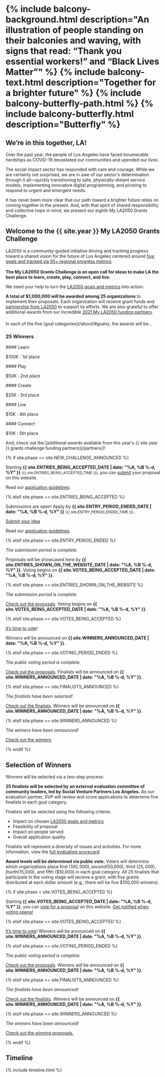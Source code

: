 <h1 class="home-intro">
  {% include balcony-background.html
    description="An illustration of people standing on their balconies and waving, with signs that read: “Thank you essential workers!” and “Black Lives Matter”"
  %}
  {% include balcony-text.html
    description="Together for a brighter future"
  %}
  {% include balcony-butterfly-path.html %}
  {% include balcony-butterfly.html
    description="Butterfly"
  %}
  <div class="home-intro__action"></div>
  <script>
  (function() {
    const button = document.querySelector(".promotion .action");
    const container = document.querySelector(".home-intro__action");
    if (button && container) {
      container.appendChild(button.cloneNode(true));
    }
  })();
  </script>
</h1>


<h2>
 We’re in this <span style="white-space: nowrap">together, LA!</span>
</h2>

Over the past year, the people of Los Angeles have faced innumerable hardships as COVID-19 devastated our communities and upended our lives. 

The social impact sector has responded with care and courage. While we are certainly not surprised, we are in awe of our sector’s determination through it all—quickly transitioning to safe, physically-distant service models, implementing innovative digital programming, and pivoting to respond to urgent and emergent needs.

It has never been more clear that our path toward a brighter future relies on coming together in the present. And, with that spirit of shared responsibility and collective hope in mind, we present our eighth My LA2050 Grants Challenge.


<h2>
  Welcome to the
  <span class="avoid-break">{{ site.year }} My LA2050</span>
  <span class="avoid-break">Grants Challenge</span>
</h2>

LA2050 is a community-guided initiative driving and tracking progress toward a shared vision for the future of Los Angeles centered around [five goals and tracked via 65+ regional progress metrics](/about/#goals). <br /><br /><strong>The My LA2050 Grants Challenge is an open call for ideas to make LA the best place to learn, create, play, connect, and live.</strong>

We need your help to turn the [LA2050 goals and metrics](/about/#goals) into action.

<strong>A total of $1,000,000 will be awarded among 25 organizations</strong> to implement their proposals. Each organization will receive grant funds and [partnership from LA2050](/about/#la2050-partnership) to support its efforts. We are also grateful to offer additional awards from our incredible [2021 My LA2050 funding partners](https://challenge.la2050.org/partners/).

<p markdown="1" style="margin-top: 1.5em; margin-bottom: 0;">In each of the five [goal categories](/about/#goals), the awards will be…</p>
<section class="awards" markdown="1">

### 25 Winners

<section class="blueberry" markdown="1">
#### Learn

$100K
: 1st place

</section>

<section class="strawberry" markdown="1">
#### Play

$50K
: 2nd place

</section>

<section class="banana" markdown="1">
#### Create

$25K
: 3rd place

</section>

<section class="lime" markdown="1">
#### Live

$15K
: 4th place

</section>

<section class="tangerine" markdown="1">
#### Connect

$10K
: 5th place
</section>

</section>
And, check out the [additional awards available from this year's {{ site.year }} grants challenge funding partners](/partners/)!

{% if site.phase == site.NEW_CHALLENGE_ANNOUNCED %}

Starting **{{ site.ENTRIES_BEING_ACCEPTED_DATE | date: "%A, %B %-d, %Y" }}** <small>({{ site.ENTRIES_BEING_ACCEPTED_TIME }})</small>, you can <a href="/submit/#guidelines">submit</a> your proposal on this website.

Read our <a href="/submit/#guidelines">application guidelines</a>.

{% elsif site.phase == site.ENTRIES_BEING_ACCEPTED %}

Submissions are open! Apply by <strong>{{ site.ENTRY_PERIOD_ENDED_DATE | date: "%A, %B %-d, %Y" }}</strong> <small>({{ site.ENTRY_PERIOD_ENDED_TIME }})</small>.

<p class="action">
  <a href="{{ site.submission_url }}">Submit your idea</a>
</p>

Read our <a href="/submit/#guidelines">application guidelines</a>.

{% elsif site.phase == site.ENTRY_PERIOD_ENDED %}
<p>
  <em>The submission period is complete.</em>
</p>
<p>
  Proposals will be showcased here by <strong>{{ site.ENTRIES_SHOWN_ON_THE_WEBSITE_DATE | date: "%A, %B %-d, %Y" }}</strong>. 
  Voting begins on
  <span class="avoid-break">
    <strong>{{ site.VOTES_BEING_ACCEPTED_DATE | date: "%A, %B %-d, %Y" }}</strong>.
  </span>
</p>

{% elsif site.phase == site.ENTRIES_SHOWN_ON_THE_WEBSITE %}
<p>
  <em>The submission period is complete.</em>
</p>
<p>
  <a href="/entries/">Check out the proposals</a>.
  Voting begins on
  <span class="avoid-break">
    <strong>{{ site.VOTES_BEING_ACCEPTED_DATE | date: "%A, %B %-d, %Y" }}</strong>.
  </span>
</p>

{% elsif site.phase == site.VOTES_BEING_ACCEPTED %}
<p>
  <a href="/vote/">It’s time to vote</a>!
  
  Winners will be announced on 
  <span class="avoid-break">
    <strong>{{ site.WINNERS_ANNOUNCED_DATE | date: "%A, %B %-d, %Y" }}</strong>.
  </span>
</p>

{% elsif site.phase == site.VOTING_PERIOD_ENDED %}
<p>
  <em>The public voting period is complete.</em>
</p>
<p>
  <a href="/entries/">Check out the proposals</a>.
  Finalists will be announced on 
  <span class="avoid-break">
    <strong>{{ site.WINNERS_ANNOUNCED_DATE | date: "%A, %B %-d, %Y" }}</strong>.
  </span>
</p>

{% elsif site.phase == site.FINALISTS_ANNOUNCED %}
<p><em>The finalists have been selected!</em></p>
<p>
  <a href="/finalists/">Check out the finalists</a>.
  Winners will be announced on 
  <span class="avoid-break">
    <strong>{{ site.WINNERS_ANNOUNCED_DATE | date: "%A, %B %-d, %Y" }}</strong>.
  </span>
</p>

{% elsif site.phase == site.WINNERS_ANNOUNCED %}
<p><em>The winners have been announced!</em></p>
<p><a href="/winners/">Check out the winners</a></p>

{% endif %}

## Selection of Winners

Winners will be selected via a two-step process:

**25 finalists will be selected by an external evaluation committee of community leaders, led by Social Venture Partners Los Angeles.** As our evaluation partner, SVP will review and score applications to determine five finalists in each goal category.

Finalists will be selected using the following criteria:

* Impact on chosen [LA2050 goals and metrics](/about/#goals)
* Feasibility of proposal
* Impact on people served
* Overall application quality

Finalists will represent a diversity of issues and activities. For more information, view the [full evaluation scorecard](https://drive.google.com/file/d/1SFj6ON4xQ1GTcGAAv_FXalHxjmUMTwq9/view?usp=sharing).

**Award levels will be determined via public vote.** Voters will determine which organizations place first ($100,000), second ($50,000), third ($25,000), fourth ($15,000), and fifth ($10,000) in each goal category. All 25 finalists that participate in the voting stage will receive a grant, with five grants distributed at each dollar amount (e.g., there will be five $100,000 winners).

{% if site.phase < site.VOTES_BEING_ACCEPTED %}

Starting <strong>{{ site.VOTES_BEING_ACCEPTED_DATE | date: "%A, %B %-d, %Y" }}</strong>, you can [vote for a proposal](/vote/) on this website. <a href="{{ site.mailing_list_url }}">Get notified when voting opens!</a>

{% elsif site.phase == site.VOTES_BEING_ACCEPTED %}

<p>
  <a href="/vote/">It’s time to vote</a>!
  Winners will be announced on 
  <span class="avoid-break">
    <strong>{{ site.WINNERS_ANNOUNCED_DATE | date: "%A, %B %-d, %Y" }}</strong>.
  </span>
</p>

{% elsif site.phase == site.VOTING_PERIOD_ENDED %}

<p>
  <em>The public voting period is complete.</em>
</p>
<p>
  <a href="/entries/">Check out the proposals</a>.
  Winners will be announced on 
  <span class="avoid-break">
    <strong>{{ site.WINNERS_ANNOUNCED_DATE | date: "%A, %B %-d, %Y" }}</strong>.
  </span>
</p>

{% elsif site.phase == site.FINALISTS_ANNOUNCED %}

<p><em>The finalists have been announced!</em></p>
<p>
  <a href="/finalists/">Check out the finalists</a>.
  Winners will be announced on 
  <span class="avoid-break">
    <strong>{{ site.WINNERS_ANNOUNCED_DATE | date: "%A, %B %-d, %Y" }}</strong>.
  </span>
</p>

{% elsif site.phase == site.WINNERS_ANNOUNCED %}

<p><em>The winners have been announced!</em></p>
<p><a href="/winners/">Check out the winning proposals.</a></p>

{% endif %}

<section class="standard-section timeline" id="dates" style="margin-top: 0 !important;"><div markdown="1">

<style>
  /* SHIM: Balance space above/below timeline */
  main > .timeline {
    margin-top: 2em !important;
    padding-bottom: 2em;
  }
  @media (min-width: 40em) {
    main > .timeline {
      margin-top: 1.5em !important;
      padding-bottom: 4em;
    }
  }
</style>

<h2>Timeline</h2>

{% include timeline.html %}


</div></section>
